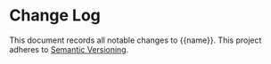 # Change Log

This document records all notable changes to {{name}}. This project adheres to [Semantic Versioning](http://semver.org/).
